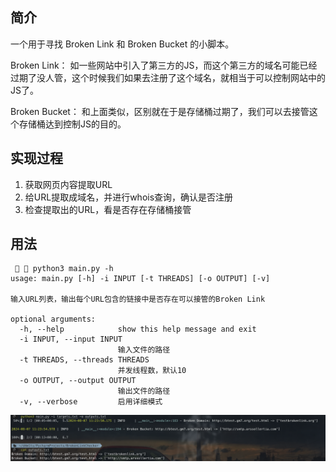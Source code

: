 ## 简介

一个用于寻找 Broken Link 和 Broken Bucket 的小脚本。



Broken Link： 如一些网站中引入了第三方的JS，而这个第三方的域名可能已经过期了没人管，这个时候我们如果去注册了这个域名，就相当于可以控制网站中的JS了。

Broken Bucket： 和上面类似，区别就在于是存储桶过期了，我们可以去接管这个存储桶达到控制JS的目的。

## 实现过程

1. 获取网页内容提取URL
2. 给URL提取成域名，并进行whois查询，确认是否注册
3. 检查提取出的URL，看是否存在存储桶接管

## 用法

```
   python3 main.py -h            
usage: main.py [-h] -i INPUT [-t THREADS] [-o OUTPUT] [-v]

输入URL列表，输出每个URL包含的链接中是否存在可以接管的Broken Link

optional arguments:
  -h, --help            show this help message and exit
  -i INPUT, --input INPUT
                        输入文件的路径
  -t THREADS, --threads THREADS
                        并发线程数，默认10
  -o OUTPUT, --output OUTPUT
                        输出文件的路径
  -v, --verbose         启用详细模式
```

![image-20240807上午112453287](imgs/image-20240807上午112453287.png)
